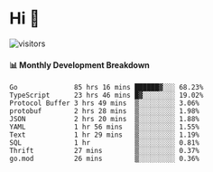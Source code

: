 # Hi 👋
 
![visitors](https://visitor-badge.glitch.me/badge?page_id=sorcererxw.sorcererx)

#### 📊 Monthly Development Breakdown

<!--START_SECTION:waka-->
```text
Go              85 hrs 16 mins ██████▓░░░ 68.23%
TypeScript      23 hrs 46 mins █▓░░░░░░░░ 19.02%
Protocol Buffer 3 hrs 49 mins  ▒░░░░░░░░░ 3.06%
protobuf        2 hrs 28 mins  ▒░░░░░░░░░ 1.98%
JSON            2 hrs 20 mins  ▒░░░░░░░░░ 1.88%
YAML            1 hr 56 mins   ▒░░░░░░░░░ 1.55%
Text            1 hr 29 mins   ▒░░░░░░░░░ 1.19%
SQL             1 hr           ▒░░░░░░░░░ 0.81%
Thrift          27 mins        ▒░░░░░░░░░ 0.37%
go.mod          26 mins        ▒░░░░░░░░░ 0.36%
```
<!--END_SECTION:waka-->
